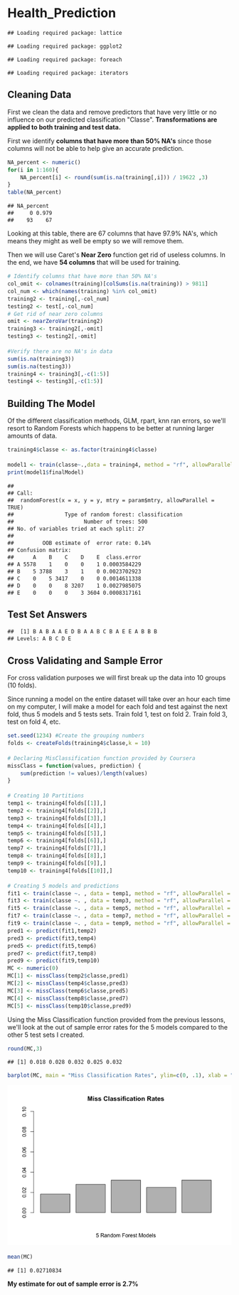 # Health_Prediction

```
## Loading required package: lattice
```

```
## Loading required package: ggplot2
```

```
## Loading required package: foreach
```

```
## Loading required package: iterators
```



## Cleaning Data
First we clean the data and remove predictors that have very little or no influence on our predicted classification "Classe".  **Transformations are applied to both training and test data.**

First we identify **columns that have more than 50% NA's** since those columns will not be able to help give an accurate prediction. 


```r
NA_percent <- numeric()
for(i in 1:160){
    NA_percent[i] <- round(sum(is.na(training[,i])) / 19622 ,3)
}
table(NA_percent)
```

```
## NA_percent
##     0 0.979 
##    93    67
```
Looking at this table, there are 67 columns that have 97.9% NA's, which means they might as well be empty so we will remove them.

Then we will use Caret's **Near Zero** function get rid of useless columns. 
In the end, we have **54 columns** that will be used for training.

```r
# Identify columns that have more than 50% NA's
col_omit <- colnames(training)[colSums(is.na(training)) > 9811]
col_num <- which(names(training) %in% col_omit)
training2 <- training[,-col_num]
testing2 <- test[,-col_num]
# Get rid of near zero columns
omit <- nearZeroVar(training2)
training3 <- training2[,-omit]
testing3 <- testing2[,-omit]

#Verify there are no NA's in data
sum(is.na(training3))
sum(is.na(testing3))
training4 <- training3[,-c(1:5)]
testing4 <- testing3[,-c(1:5)]
```

## Building The Model
Of the different classification methods, GLM, rpart, knn ran errors, so we'll resort to Random Forests which happens to be better at running larger amounts of data. 


```r
training4$classe <- as.factor(training4$classe)

model1 <- train(classe~.,data = training4, method = "rf", allowParallel = TRUE)
print(model1$finalModel)
```

```
## 
## Call:
##  randomForest(x = x, y = y, mtry = param$mtry, allowParallel = TRUE) 
##                Type of random forest: classification
##                      Number of trees: 500
## No. of variables tried at each split: 27
## 
##         OOB estimate of  error rate: 0.14%
## Confusion matrix:
##      A    B    C    D    E  class.error
## A 5578    1    0    0    1 0.0003584229
## B    5 3788    3    1    0 0.0023702923
## C    0    5 3417    0    0 0.0014611338
## D    0    0    8 3207    1 0.0027985075
## E    0    0    0    3 3604 0.0008317161
```

## Test Set Answers

```
##  [1] B A B A A E D B A A B C B A E E A B B B
## Levels: A B C D E
```

## Cross Validating and Sample Error
For cross validation purposes we will first break up the data into 10 groups (10 folds).

Since running a model on the entire dataset will take over an hour each time on my computer, I will make a model for each fold and test against the next fold, thus 5 models and 5 tests sets. Train fold 1, test on fold 2. Train fold 3, test on fold 4, etc.


```r
set.seed(1234) #Create the grouping numbers
folds <- createFolds(training4$classe,k = 10)

# Declaring MisClassification function provided by Coursera
missClass = function(values, prediction) {
    sum(prediction != values)/length(values)
}

# Creating 10 Partitions
temp1 <- training4[folds[[1]],]
temp2 <- training4[folds[[2]],]
temp3 <- training4[folds[[3]],]
temp4 <- training4[folds[[4]],]
temp5 <- training4[folds[[5]],]
temp6 <- training4[folds[[6]],]
temp7 <- training4[folds[[7]],]
temp8 <- training4[folds[[8]],]
temp9 <- training4[folds[[9]],]
temp10 <- training4[folds[[10]],]

# Creating 5 models and predictions
fit1 <- train(classe ~. , data = temp1, method = "rf", allowParallel = TRUE)
fit3 <- train(classe ~. , data = temp3, method = "rf", allowParallel = TRUE)
fit5 <- train(classe ~. , data = temp5, method = "rf", allowParallel = TRUE)
fit7 <- train(classe ~. , data = temp7, method = "rf", allowParallel = TRUE)
fit9 <- train(classe ~. , data = temp9, method = "rf", allowParallel = TRUE)
pred1 <- predict(fit1,temp2)
pred3 <- predict(fit3,temp4)
pred5 <- predict(fit5,temp6)
pred7 <- predict(fit7,temp8)
pred9 <- predict(fit9,temp10)
MC <- numeric(0)
MC[1] <- missClass(temp2$classe,pred1)
MC[2] <- missClass(temp4$classe,pred3)
MC[3] <- missClass(temp6$classe,pred5)
MC[4] <- missClass(temp8$classe,pred7)
MC[5] <- missClass(temp10$classe,pred9)
```

Using the Miss Classification function provided from the previous lessons, we'll look at the out of sample error rates for the 5 models compared to the other 5 test sets I created.  


```r
round(MC,3)
```

```
## [1] 0.018 0.028 0.032 0.025 0.032
```

```r
barplot(MC, main = "Miss Classification Rates", ylim=c(0, .1), xlab = "5 Random Forest Models")
```

![](Health_prediction_files/figure-html/MisClassification-1.png)<!-- -->

```r
mean(MC)
```

```
## [1] 0.02710834
```
**My estimate for out of sample error is 2.7%**
